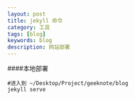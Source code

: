 ```yaml
---
layout: post
title: jekyll 命令
category: 工具 
tags: [blog]
keywords: blog
description: 网站部署
---
```

####本地部署

    #进入到 ~/Desktop/Project/geeknote/blog
    jekyll serve
